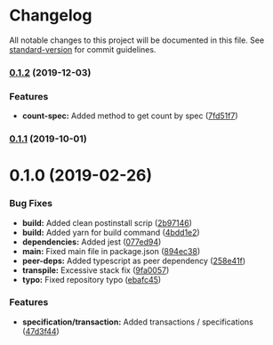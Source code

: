 # Changelog

All notable changes to this project will be documented in this file. See [standard-version](https://github.com/conventional-changelog/standard-version) for commit guidelines.

### [0.1.2](https://github.com/noahadvisors/typeorm-utils/compare/v0.1.1...v0.1.2) (2019-12-03)


### Features

* **count-spec:** Added method to get count by spec ([7fd51f7](https://github.com/noahadvisors/typeorm-utils/commit/7fd51f7))

### [0.1.1](https://github.com/noahadvisors/typeorm-utils/compare/v0.1.0...v0.1.1) (2019-10-01)

# 0.1.0 (2019-02-26)


### Bug Fixes

* **build:** Added clean postinstall scrip ([2b97146](https://github.com/noahadvisors/typeorm-utils/commit/2b97146))
* **build:** Added yarn for build command ([4bdd1e2](https://github.com/noahadvisors/typeorm-utils/commit/4bdd1e2))
* **dependencies:** Added jest ([077ed94](https://github.com/noahadvisors/typeorm-utils/commit/077ed94))
* **main:** Fixed main file in package.json ([894ec38](https://github.com/noahadvisors/typeorm-utils/commit/894ec38))
* **peer-deps:** Added typescript as peer dependency ([258e41f](https://github.com/noahadvisors/typeorm-utils/commit/258e41f))
* **transpile:** Excessive stack fix ([9fa0057](https://github.com/noahadvisors/typeorm-utils/commit/9fa0057))
* **typo:** Fixed repository typo ([ebafc45](https://github.com/noahadvisors/typeorm-utils/commit/ebafc45))


### Features

* **specification/transaction:** Added transactions / specifications ([47d3f44](https://github.com/noahadvisors/typeorm-utils/commit/47d3f44))
